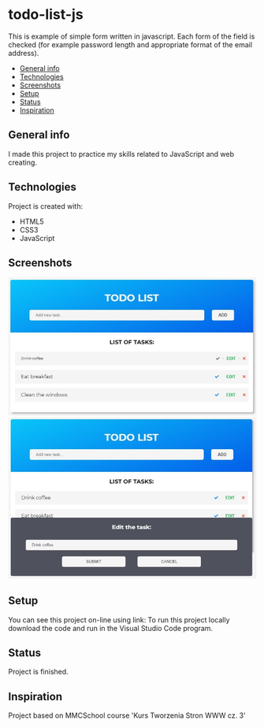 # todo-list-js

This is example of simple form written in javascript. 
Each form of the field is checked (for example password length and appropriate format of the email address).

* [General info](#general-info)
* [Technologies](#technologies)
* [Screenshots](#screenshots)
* [Setup](#setup)
* [Status](#status)
* [Inspiration](#inspiration)

## General info
I made this project to practice my skills related to JavaScript and web creating. 

## Technologies
Project is created with:
* HTML5
* CSS3
* JavaScript

## Screenshots
![Example screenshot](./img/todo3.jpg)
![Example screenshot](./img/todo2.jpg)

## Setup
You can see this project on-line using link: 
To run this project locally download the code and run in the Visual Studio Code program. 

## Status
Project is finished.

## Inspiration
Project based on MMCSchool course 'Kurs Tworzenia Stron WWW cz. 3' 

